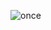 ![once](https://user-images.githubusercontent.com/69789501/117732647-ee1fcf80-b1f8-11eb-9e1e-e561d3a42df5.png)

